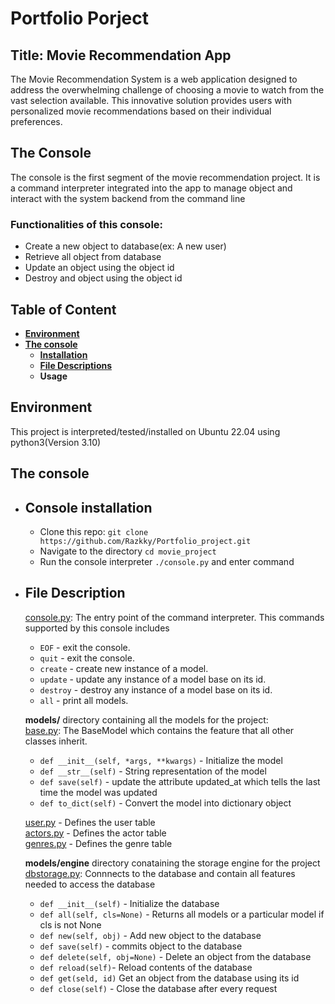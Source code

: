 # Portfolio Porject
## Title: Movie Recommendation App
The Movie Recommendation System is a web application designed to address the overwhelming challenge of choosing a movie to watch from the vast selection available. This innovative solution provides users with personalized movie recommendations based on their individual preferences.

## The Console
The console is the first segment of the movie recommendation project. It is a command interpreter integrated into the app to manage object and interact with the system backend from the command line
### Functionalities of this console:
- Create a new object to database(ex: A new user)
- Retrieve all object from database
- Update an object using the object id
- Destroy and object using the object id

## Table of Content
- **[Environment](#environment)**
- **[The console](#the-console-1)**
    - **[Installation](#installation-of-console)**
    - **[File Descriptions](#file-description)**
    - **Usage**

## Environment
This project is interpreted/tested/installed on Ubuntu 22.04 using python3(Version 3.10)

## The console
- ## Console installation
    - Clone this repo: `git clone https://github.com/Razkky/Portfolio_project.git`
    - Navigate to the directory `cd movie_project`
    - Run the console interpreter `./console.py` and enter command
- ## File Description
    [console.py](console.py): The entry point of the command interpreter. This commands supported by this console includes
    - `EOF` - exit the console.
    - `quit` - exit the console.
    - `create` - create new instance of a model.
    - `update` - update any instance of a model base on its id.
    - `destroy` - destroy any instance of a model base on its id.
    - `all` - print all models.

    **models/** directory containing all the models for the project:  
    [base.py](models/base.py): The BaseModel which contains the feature that all other classes inherit. 
    - `def __init__(self, *args, **kwargs)` - Initialize the model
    - `def __str__(self)` - String representation of the model
    - `def save(self)` - update the attribute updated_at which tells the last time the model was updated
    - `def to_dict(self)` - Convert the model into dictionary object  

    [user.py](models/user.py) - Defines the user table  
    [actors.py](models/actor.py) - Defines the actor table  
    [genres.py](modeles/genre.py) - Defines the genre table  

    **models/engine** directory conataining the storage engine for the project  
    [dbstorage.py](models/engine/dbstorage.py): Connnects to the database and contain all features needed to access the database
    - `def __init__(self)` - Initialize the database
    - `def all(self, cls=None)` - Returns all models or a particular model if cls is not None
    - `def new(self, obj)` - Add new object to the database
    - `def save(self)` - commits object to the database
    - `def delete(self, obj=None)` - Delete an object from the database
    - `def reload(self)`- Reload contents of the database
    - `def get(seld, id)` Get an object from the database using its id
    - `def close(self)` - Close the database after every request


